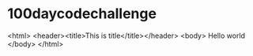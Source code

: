 # 100daycodechallenge
  &lt;html> &lt;header>&lt;title>This is title&lt;/title>&lt;/header> &lt;body> Hello world &lt;/body> &lt;/html>
